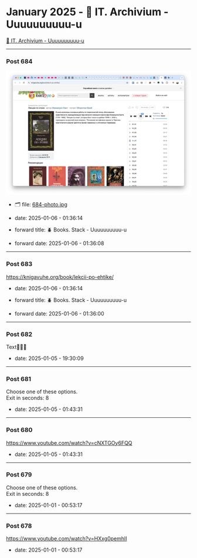 # January 2025 - 🐊 IT. Archivium - Uuuuuuuuuu-u

[🐊 IT. Archivium - Uuuuuuuuuu-u](../../)



---

### Post 684

 
![684-photo.jpg](684-photo.jpg) 





- 🗂 file: [684-photo.jpg](684-photo.jpg) 


- date: 2025-01-06 - 01:36:14


- forward title: 🪲 Books. Stack - Uuuuuuuuuu-u
- forward date: 2025-01-06 - 01:36:08




---

### Post 683




<a href="https://knigavuhe.org/book/lekcii-po-ehtike/">https://knigavuhe.org/book/lekcii-po-ehtike/</a>




- date: 2025-01-06 - 01:36:14


- forward title: 🪲 Books. Stack - Uuuuuuuuuu-u
- forward date: 2025-01-06 - 01:36:00




---

### Post 682




Text🤗🤗🤗




- date: 2025-01-05 - 19:30:09





---

### Post 681




Choose one of these options. <br />Exit in seconds: 8




- date: 2025-01-05 - 01:43:31





---

### Post 680




<a href="https://www.youtube.com/watch?v=cNXTGOy6FQQ">https://www.youtube.com/watch?v=cNXTGOy6FQQ</a>




- date: 2025-01-05 - 01:43:31





---

### Post 679




Choose one of these options. <br />Exit in seconds: 8




- date: 2025-01-01 - 00:53:17





---

### Post 678




<a href="https://www.youtube.com/watch?v=HXxg0pemhlI">https://www.youtube.com/watch?v=HXxg0pemhlI</a>




- date: 2025-01-01 - 00:53:17



